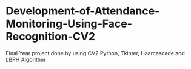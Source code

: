 # Development-of-Attendance-Monitoring-Using-Face-Recognition-CV2
Final Year project done by using CV2 Python, Tkinter, Haarcascade and LBPH Algorithm
